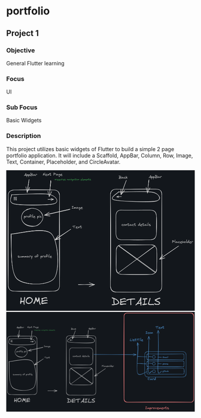 # portfolio

## Project 1

### Objective
General Flutter learning

### Focus 
UI

### Sub Focus 
Basic Widgets

### Description
This project utilizes basic widgets of Flutter to build a simple 2 page portfolio application. It will include a Scaffold, AppBar, Column, Row, Image, Text, Container, Placeholder, and CircleAvatar.

![Project 1 illustration](assets/images/project_1.excalidraw.png)
![Project 1 illustration](assets/images/project_1_v0.1.excalidraw.png)
